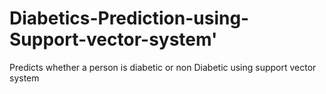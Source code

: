# Diabetics-Prediction-using-Support-vector-system'
Predicts whether a person is diabetic or non Diabetic using support vector system
